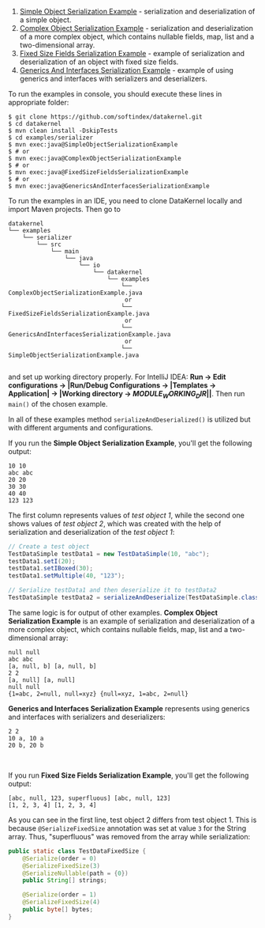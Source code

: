 1. [Simple Object Serialization Example](https://github.com/softindex/datakernel/blob/master/examples/serializer/src/main/java/io/datakernel/examples/SimpleObjectSerializationExample.java) - 
serialization and deserialization of a simple object.
2. [Complex Object Serialization Example](https://github.com/softindex/datakernel/blob/master/examples/serializer/src/main/java/io/datakernel/examples/ComplexObjectSerializationExample.java) - 
serialization and deserialization of a more complex object, which contains nullable fields, map, list and a two-dimensional array.
3. [Fixed Size Fields Serialization Example](https://github.com/softindex/datakernel/blob/master/examples/serializer/src/main/java/io/datakernel/examples/FixedSizeFieldsSerializationExample.java) - 
example of serialization and deserialization of an object with fixed size fields.
4. [Generics And Interfaces Serialization Example](https://github.com/softindex/datakernel/blob/master/examples/serializer/src/main/java/io/datakernel/examples/GenericsAndInterfacesSerializationExample.java) - 
example of using generics and interfaces with serializers and deserializers.

To run the examples in console, you should execute these lines in appropriate folder:
```
$ git clone https://github.com/softindex/datakernel.git
$ cd datakernel
$ mvn clean install -DskipTests
$ cd examples/serializer
$ mvn exec:java@SimpleObjectSerializationExample
$ # or
$ mvn exec:java@ComplexObjectSerializationExample
$ # or
$ mvn exec:java@FixedSizeFieldsSerializationExample
$ # or
$ mvn exec:java@GenericsAndInterfacesSerializationExample
```

To run the examples in an IDE, you need to clone DataKernel locally and import Maven projects. Then go to 
```
datakernel
└── examples
    └── serializer
        └── src
            └── main
                └── java
                    └── io
                        └── datakernel
                            └── examples
                                └── ComplexObjectSerializationExample.java
                                 or
                                └── FixedSizeFieldsSerializationExample.java
                                 or
                                └── GenericsAndInterfacesSerializationExample.java
                                 or
                                └── SimpleObjectSerializationExample.java
                                
```
and set up working directory properly. For IntelliJ IDEA:
**Run -> Edit configurations -> |Run/Debug Configurations -> |Templates -> Application| -> |Working directory -> 
$MODULE_WORKING_DIR$||**.
Then run `main()` of the chosen example.


In all of these examples method `serializeAndDeserialized()` is utilized but with different arguments and configurations.
 
If you run the **Simple Object Serialization Example**, you'll get the following output:
```
10 10
abc abc
20 20
30 30
40 40
123 123
```
The first column represents values of *test object 1*, while the second one shows values of *test object 2*, which was 
created with the help of serialization and deserialization of the *test object 1*:
```java
// Create a test object
TestDataSimple testData1 = new TestDataSimple(10, "abc");
testData1.setI(20);
testData1.setIBoxed(30);
testData1.setMultiple(40, "123");

// Serialize testData1 and then deserialize it to testData2
TestDataSimple testData2 = serializeAndDeserialize(TestDataSimple.class, testData1);
```

The same logic is for output of other examples. **Complex Object Serialization Example** is an example of serialization 
and deserialization of a more complex object, which contains nullable fields, map, list and a two-dimensional array:
```
null null
abc abc
[a, null, b] [a, null, b]
2 2
[a, null] [a, null]
null null
{1=abc, 2=null, null=xyz} {null=xyz, 1=abc, 2=null}
```

**Generics and Interfaces Serialization Example** represents using generics and interfaces with serializers and deserializers:
```
2 2
10 a, 10 a
20 b, 20 b
```
<br>

If you run **Fixed Size Fields Serialization Example**, you'll get the following output:
```
[abc, null, 123, superfluous] [abc, null, 123]
[1, 2, 3, 4] [1, 2, 3, 4]
```
As you can see in the first line, test object 2 differs from test object 1. This is because `@SerializeFixedSize` 
annotation  was set at value `3` for the String array. Thus, "superfluous" was removed from the array while serialization:

```java
public static class TestDataFixedSize {
	@Serialize(order = 0)
	@SerializeFixedSize(3)
	@SerializeNullable(path = {0})
	public String[] strings;

	@Serialize(order = 1)
	@SerializeFixedSize(4)
	public byte[] bytes;
}
```